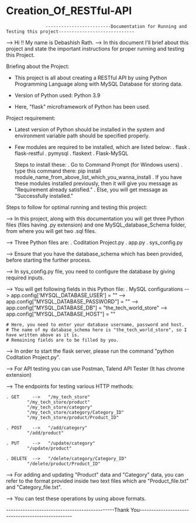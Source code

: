 # Creation_Of_RESTful-API
                   -------------------------Documentation for Running and Testing this project-----------------------------

--> Hi !! My name is Debashish Rath.
--> In this document I'll brief about this project and state the important instructions for proper running and testing this Project.

Briefing about the Project:

* This project is all about creating a RESTful API by using Python Programming Language along with MySQL Database for storing data.

* Version of Python used: Python 3.9

* Here, "flask" microframework of Python has been used.



Project requirement:

* Latest version of Python should be installed in the system and environment variable path should be   specified properly.

* Few modules are required to be installed, which are listed below:
	. flask
	. flask-restful
	. pymysql
	. flaskext
	. Flask-MySQL

	Steps to install these:
	. Go to Command Prompt (for Windows users)
	. type this command there: pip install module_name_from_above_list_which_you_wanna_install
	. If you have these modules installed previously, then it will give you message as "Requirement already satisfied."
	. Else, you will get message as "Successfully installed."




Steps to follow for optimal running and testing this project:

--> In this project, along with this documentation you will get three Python files (files having .py extension) and one MySQL_database_Schema folder, from where you will get two .sql files.



--> Three Python files are:
	. Coditation Project.py
	. app.py
	. sys_config.py


--> Ensure that you have the database_schema which has been provided, before starting the further process.


--> In sys_config.py file, you need to configure the database by giving required inputs.
    
--> You will get following fields in this Python file:
	. MySQL configurations
	   --> app.config['MYSQL_DATABASE_USER'] = ""
	   --> app.config["MYSQL_DATABASE_PASSWORD"] = ""
	   --> app.config["MYSQL_DATABASE_DB"] = "the_tech_world_store"
       --> app.config["MYSQL_DATABASE_HOST"] = "" 

	# Here, you need to enter your database username, password and host.
	# The name of my database_schema here is "the_tech_world_store", so I have written above as it is.
	# Remaining fields are to be filled by you.
	

--> In order to start the flask server, please run the command "python Coditation Project.py".

--> For API testing you can use Postman, Talend API Tester (It has chrome extension)

--> The endpoints for testing various HTTP methods:

	. GET	  -->	"/my_tech_store" 
			"/my_tech_store/product"                        						
			"/my_tech_store/category"
			"/my_tech_store/category/Category_ID"                         						
			"/my_tech_store/product/Product_ID"

	. POST	  -->	"/add/category"
			"/add/product"

	. PUT	  -->	"/update/category"
			"/update/product"

	. DELETE  -->	"/delete/category/Category_ID"
			"/delete/product/Product_ID"


--> For adding and updating "Product" data and "Category" data, you can refer to the format provided inside two text files which are "Product_file.txt" and "Category_file.txt".

--> You can test these operations by using above formats.


----------------------------------------------Thank You-------------------------------------------------
